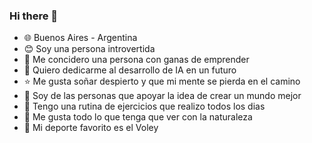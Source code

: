 ### Hi there 👋

- 🌐 Buenos Aires - Argentina
- 😊 Soy una persona introvertida
- 🥇 Me concidero una persona con ganas de emprender 
- 🤖 Quiero dedicarme al desarrollo de IA en un futuro
- ⭐ Me gusta soñar despierto y que mi mente se pierda en el camino
- 👯 Soy de las personas que apoyar la idea de crear un mundo mejor
- 💪 Tengo una rutina de ejercicios que realizo todos los dias
- 🌱 Me gusta todo lo que tenga que ver con la naturaleza
- 🏐 Mi deporte favorito es el Voley
<!--
**LeanC100/LeanC100** is a ✨ _special_ ✨ repository because its `README.md` (this file) appears on your GitHub profile.



-->


